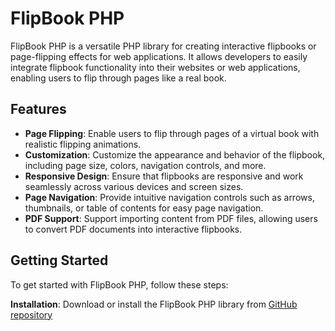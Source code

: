 # FlipBook PHP

FlipBook PHP is a versatile PHP library for creating interactive flipbooks or page-flipping effects for web applications. It allows developers to easily integrate flipbook functionality into their websites or web applications, enabling users to flip through pages like a real book.

## Features

- **Page Flipping**: Enable users to flip through pages of a virtual book with realistic flipping animations.
- **Customization**: Customize the appearance and behavior of the flipbook, including page size, colors, navigation controls, and more.
- **Responsive Design**: Ensure that flipbooks are responsive and work seamlessly across various devices and screen sizes.
- **Page Navigation**: Provide intuitive navigation controls such as arrows, thumbnails, or table of contents for easy page navigation.
- **PDF Support**: Support importing content from PDF files, allowing users to convert PDF documents into interactive flipbooks.

## Getting Started

To get started with FlipBook PHP, follow these steps:

**Installation**: Download or install the FlipBook PHP library from [GitHub repository](https://github.com/suchithrass119/flipbook.git) 
